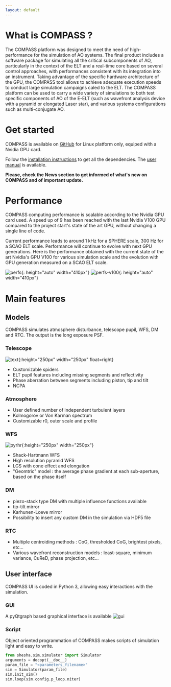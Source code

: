 ```yaml
---
layout: default
---
```

# What is COMPASS ?
The COMPASS platform was designed to meet the need of high-performance for the simulation of AO systems. The final product includes a software package for simulating all the critical subcomponents of AO, particularly in the context of the ELT and a real-time core based on several control approaches, with performances consistent with its integration into an instrument. Taking advantage of the specific hardware architecture of the GPU, the COMPASS tool allows to achieve adequate execution speeds to conduct large simulation campaigns caled to the ELT.
The COMPASS platform can be used to carry a wide variety of simulations to
both test specific components of AO of the E-ELT (such as wavefront analysis
device with a pyramid or elongated Laser star), and various systems
configurations such as multi-conjugate AO.
# Get started
COMPASS is available on [GitHub](https://github.com/ANR-COMPASS/shesha.git) for Linux platform only, equiped with a Nvidia GPU card.

Follow the [installation instructions](install.html) to get all the dependencies.
The [user manual](manual.html) is available.

**Please, check the News section to get informed of what's new on COMPASS and of important update.**

# Performance
COMPASS computing performance is scalable according to the Nvidia GPU card used. A speed up of 9 has been reached with the last Nvidia V100 GPU compared to the project start's state of the art GPU, without changing a single line of code. 

Current performance leads to around 1 kHz for a SPHERE scale, 300 Hz for a SCAO ELT scale. Performance will continue to evolve with next GPU generations. Here is the performance obtained with the current state of the art Nvidia's GPU V100 for various simulation scale and the evolution with GPU generation measured on a SCAO ELT scale.

![perfs](images/perf-GPUs.png){: height="auto" width="410px"}
 ![perfs-v100](images/perfs-V100.png){: height="auto" width="410px"}

# Main features
## Models
COMPASS simulates atmosphere disturbance, telescope pupil, WFS, DM and RTC. The output is the long exposure PSF.
### Telescope 
![text](images/ELT-pupil.png){:height="250px" width="250px" float=right}
- Customizable spiders
- ELT pupil features including missing segments and reflectivity
- Phase aberration between segments including piston, tip and tilt 
- NCPA

### Atmosphere
- User defined number of independent turbulent layers
- Kolmogorov or Von Karman spectrum
- Customizable r0, outer scale and profile

### WFS
![pyrhr](images/High-res-pyr.png){:height="250px" width="250px"}
- Shack-Hartmann WFS
- High resolution pyramid WFS 
- LGS with cone effect and elongation
- "Geomtric" model : the average phase gradient at each sub-aperture, based on the phase itself

### DM
- piezo-stack type DM with multiple influence functions available
- tip-tilt mirror
- Karhunen-Loeve mirror
- Possibility to insert any custom DM in the simulation via HDF5 file

### RTC
- Multiple centroiding methods : CoG, thresholded CoG, brightest pixels, etc...
- Various wavefront reconstruction models : least-square, minimum variance, CuReD, phase projection, etc...

## User interface
COMPASS UI is coded in Python 3, allowing easy interactions with the simulation.

### GUI
A pyQtgraph based graphical interface is available
![gui](images/compass_widget.gif)

### Script
Object oriented programmation of COMPASS makes scripts of simulation light and easy to write.
```python
from shesha.sim.simulator import Simulator
arguments = docopt(__doc__)
param_file = "<parameters_filename>"
sim = Simulator(param_file)
sim.init_sim()
sim.loop(sim.config.p_loop.niter)
```

